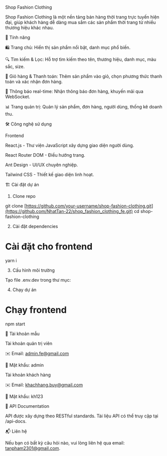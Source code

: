 Shop Fashion Clothing

Shop Fashion Clothing là một nền tảng bán hàng thời trang trực tuyến hiện đại, giúp khách hàng dễ dàng mua sắm các sản phẩm thời trang từ nhiều thương hiệu khác nhau.

🚀 Tính năng

🛍️ Trang chủ: Hiển thị sản phẩm nổi bật, danh mục phổ biến.

🔍 Tìm kiếm & Lọc: Hỗ trợ tìm kiếm theo tên, thương hiệu, danh mục, màu sắc, size.

🛒 Giỏ hàng & Thanh toán: Thêm sản phẩm vào giỏ, chọn phương thức thanh toán và xác nhận đơn hàng.

📢 Thông báo real-time: Nhận thông báo đơn hàng, khuyến mãi qua WebSocket.

📊 Trang quản trị: Quản lý sản phẩm, đơn hàng, người dùng, thống kê doanh thu.

🛠️ Công nghệ sử dụng

Frontend

React.js - Thư viện JavaScript xây dựng giao diện người dùng.

React Router DOM - Điều hướng trang.

Ant Design - UI/UX chuyên nghiệp.

Tailwind CSS - Thiết kế giao diện linh hoạt.

🏗️ Cài đặt dự án

1. Clone repo

git clone [https://github.com/your-username/shop-fashion-clothing.git](https://github.com/NhatTan-22/shop_fashion_clothing_fe.git)
cd shop-fashion-clothing

2. Cài đặt dependencies

# Cài đặt cho frontend
yarn i

3. Cấu hình môi trường

Tạo file .env.dev trong thư mục:

4. Chạy dự án
# Chạy frontend
npm start

📄 Tài khoản mẫu

Tài khoản quản trị viên

✉️ Email: admin.fe@gmail.com

🔑 Mật khẩu: admin

Tài khoản khách hàng

✉️ Email: khachhang.buy@gmail.com

🔑 Mật khẩu: kh123

📄 API Documentation

API được xây dựng theo RESTful standards. Tài liệu API có thể truy cập tại /api-docs.

📬 Liên hệ

Nếu bạn có bất kỳ câu hỏi nào, vui lòng liên hệ qua email: tanpham2301@gmail.com.
